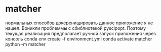 # matcher
нормальных способов докеренищировать данное приложение я не нашел. Воникли проблеммы с сбиблиотекой pyscipopt. Поэтому текущая реализация предполагает ручной запуск приложения через консоль
conda env create -f environment.yml
conda activate matcher
python -m matcher